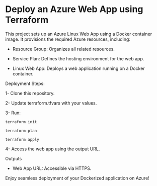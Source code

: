 # Deploy an Azure Web App using Terraform

This project sets up an Azure Linux Web App using a Docker container image. It provisions the required Azure resources, including:

- Resource Group: Organizes all related resources.

- Service Plan: Defines the hosting environment for the web app.

- Linux Web App: Deploys a web application running on a Docker container.

Deployment Steps:

1- Clone this repository.

2- Update terraform.tfvars with your values.

3- Run:

`terraform init`

`terraform plan`

`terraform apply`


4- Access the web app using the output URL.

Outputs
- Web App URL: Accessible via HTTPS.

Enjoy seamless deployment of your Dockerized application on Azure!

